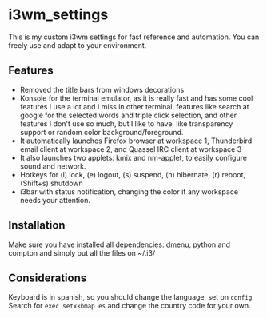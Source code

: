 i3wm_settings
=============

This is my custom i3wm settings for fast reference and automation. You can freely use and adapt to your environment.

Features
--------
* Removed the title bars from windows decorations
* Konsole for the terminal emulator, as it is really fast and has some cool features I use a lot and I miss in other terminal, features like search at google for the selected words and triple click selection, and other features I don't use so much, but I like to have, like transparency support or random color background/foreground.
* It automatically launches Firefox browser at workspace 1, Thunderbird email client at workspace 2, and Quassel IRC client at workspace 3
* It also launches two applets: kmix and nm-applet, to easily configure sound and network.
* Hotkeys for (l) lock, (e) logout, (s) suspend, (h) hibernate, (r) reboot, (Shift+s) shutdown
* i3bar with status notification, changing the color if any workspace needs your attention.

Installation
------------
Make sure you have installed all dependencies: dmenu, python and compton and simply put all the files on ~/.i3/


Considerations
--------------
Keyboard is in spanish, so you should change the language, set on `config`. Search for `exec setxkbmap es` and change the country code for your own.
